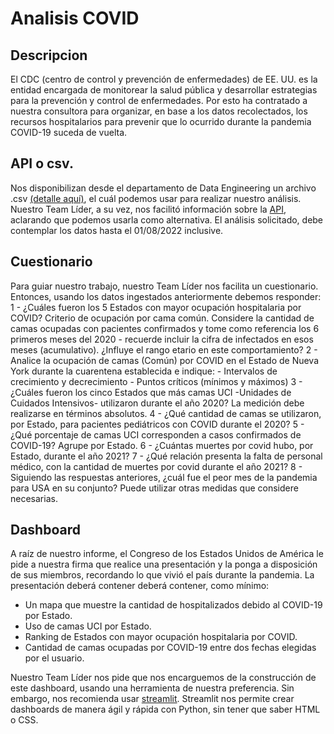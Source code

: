 # Analisis COVID
## Descripcion
El CDC (centro de control y prevención de enfermedades) de EE. UU. es la entidad encargada de monitorear la salud pública y desarrollar estrategias para la prevención y control de enfermedades. Por esto ha contratado a nuestra consultora para organizar, en base a los datos recolectados, los recursos hospitalarios para prevenir que lo ocurrido durante la pandemia COVID-19 suceda de vuelta.

## API o csv.
Nos disponibilizan desde el departamento de Data Engineering un archivo .csv [(detalle aquí)](https://healthdata.gov/Hospital/COVID-19-Reported-Patient-Impact-and-Hospital-Capa/g62h-syeh), el cuál podemos usar para realizar nuestro análisis. Nuestro Team Líder, a su vez, nos facilitó información sobre la [API](https://dev.socrata.com/foundry/healthdata.gov/g62h-syeh), aclarando que podemos usarla como alternativa. El análisis solicitado, debe contemplar los datos hasta el 01/08/2022 inclusive.

## Cuestionario
Para guiar nuestro trabajo, nuestro Team Líder nos facilita un cuestionario. Entonces, usando los datos ingestados anteriormente debemos responder:
1 -  ¿Cuáles fueron los 5 Estados con mayor ocupación hospitalaria por COVID? Criterio de ocupación por cama común. Considere la cantidad de camas ocupadas con pacientes confirmados y tome como referencia los 6 primeros meses del 2020 - recuerde incluir la cifra de infectados en esos meses (acumulativo). ¿Influye el rango etario en este comportamiento?
2 - Analice la ocupación de camas (Común) por COVID en el Estado de Nueva York durante la cuarentena establecida e indique:
	- Intervalos de crecimiento y decrecimiento
	- Puntos críticos (mínimos y máximos)
3 - ¿Cuáles fueron los cinco Estados que más camas UCI -Unidades de Cuidados Intensivos- utilizaron durante el año 2020? La medición debe realizarse en términos absolutos.
4 - ¿Qué cantidad de camas se utilizaron, por Estado, para pacientes pediátricos con COVID durante el 2020?
5 - ¿Qué porcentaje de camas UCI corresponden a casos confirmados de COVID-19? Agrupe por Estado.
6 - ¿Cuántas muertes por covid hubo, por Estado, durante el año 2021?
7 - ¿Qué relación presenta la falta de personal médico, con la cantidad de muertes por covid durante el año 2021?
8 - Siguiendo las respuestas anteriores, ¿cuál fue el peor mes de la pandemia para USA en su conjunto? Puede utilizar otras medidas que considere necesarias.

## Dashboard
A raíz de nuestro informe, el Congreso de los Estados Unidos de América le pide a nuestra firma que realice una presentación y la ponga a disposición de sus miembros, recordando lo que vivió el país durante la pandemia.
La presentación deberá contener deberá contener, como mínimo:
- Un mapa que muestre la cantidad de hospitalizados debido al COVID-19 por Estado.
- Uso de camas UCI por Estado.
- Ranking de Estados con mayor ocupación hospitalaria por COVID.
- Cantidad de camas ocupadas por COVID-19 entre dos fechas elegidas por el usuario.

Nuestro Team Líder nos pide que nos encarguemos de la construcción de este dashboard, usando una herramienta de nuestra preferencia. Sin embargo, nos recomienda usar [streamlit](https://docs.streamlit.io/library/get-started). Streamlit nos permite crear dashboards de manera ágil y rápida con Python, sin tener que saber HTML o CSS.